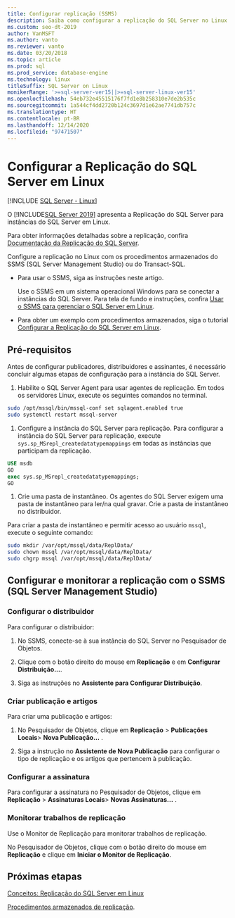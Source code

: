 ```yaml
---
title: Configurar replicação (SSMS)
description: Saiba como configurar a replicação do SQL Server no Linux. Configure a replicação com os procedimentos armazenados do SSMS (SQL Server Management Studio) ou do Transact-SQL.
ms.custom: seo-dt-2019
author: VanMSFT
ms.author: vanto
ms.reviewer: vanto
ms.date: 03/20/2018
ms.topic: article
ms.prod: sql
ms.prod_service: database-engine
ms.technology: linux
titleSuffix: SQL Server on Linux
monikerRange: '>=sql-server-ver15||>=sql-server-linux-ver15'
ms.openlocfilehash: 54eb732e45515176f7fd1e8b258310e7de2b535c
ms.sourcegitcommit: 1a544cf4dd2720b124c3697d1e62ae7741db757c
ms.translationtype: HT
ms.contentlocale: pt-BR
ms.lasthandoff: 12/14/2020
ms.locfileid: "97471507"
---
```

# <a name="configure-sql-server-replication-on-linux"></a>Configurar a Replicação do SQL Server em Linux

[!INCLUDE [SQL Server - Linux](../includes/applies-to-version/sql-linux.md)]

O [!INCLUDE[SQL Server 2019](../includes/sssqlv15-md.md)] apresenta a Replicação do SQL Server para instâncias do SQL Server em Linux.

Para obter informações detalhadas sobre a replicação, confira [Documentação da Replicação do SQL Server](../relational-databases/replication/sql-server-replication.md).

Configure a replicação no Linux com os procedimentos armazenados do SSMS (SQL Server Management Studio) ou do Transact-SQL.

* Para usar o SSMS, siga as instruções neste artigo.

  Use o SSMS em um sistema operacional Windows para se conectar a instâncias do SQL Server. Para tela de fundo e instruções, confira [Usar o SSMS para gerenciar o SQL Server em Linux](./sql-server-linux-manage-ssms.md).
  
* Para obter um exemplo com procedimentos armazenados, siga o tutorial [Configurar a Replicação do SQL Server em Linux](sql-server-linux-replication-tutorial-tsql.md).

## <a name="prerequisites"></a>Pré-requisitos

Antes de configurar publicadores, distribuidores e assinantes, é necessário concluir algumas etapas de configuração para a instância do SQL Server.

1. Habilite o SQL Server Agent para usar agentes de replicação. Em todos os servidores Linux, execute os seguintes comandos no terminal.

  ```bash
  sudo /opt/mssql/bin/mssql-conf set sqlagent.enabled true
  sudo systemctl restart mssql-server
  ```

1. Configure a instância do SQL Server para replicação. Para configurar a instância do SQL Server para replicação, execute `sys.sp_MSrepl_createdatatypemappings` em todas as instâncias que participam da replicação.

  ```sql
  USE msdb
  GO
  exec sys.sp_MSrepl_createdatatypemappings;
  GO
  ```

1. Crie uma pasta de instantâneo. Os agentes do SQL Server exigem uma pasta de instantâneo para ler/na qual gravar. Crie a pasta de instantâneo no distribuidor.

  Para criar a pasta de instantâneo e permitir acesso ao usuário `mssql`, execute o seguinte comando:

  ```bash
  sudo mkdir /var/opt/mssql/data/ReplData/
  sudo chown mssql /var/opt/mssql/data/ReplData/
  sudo chgrp mssql /var/opt/mssql/data/ReplData/
  ```

## <a name="configure-and-monitor-replication-with-sql-server-management-studio-ssms"></a>Configurar e monitorar a replicação com o SSMS (SQL Server Management Studio)

### <a name="configure-the-distributor"></a>Configurar o distribuidor
  
Para configurar o distribuidor: 

1. No SSMS, conecte-se à sua instância do SQL Server no Pesquisador de Objetos.

1. Clique com o botão direito do mouse em **Replicação** e em **Configurar Distribuição...**.

1. Siga as instruções no **Assistente para Configurar Distribuição**.

### <a name="create-publication-and-articles"></a>Criar publicação e artigos

Para criar uma publicação e artigos:

1. No Pesquisador de Objetos, clique em **Replicação** > **Publicações Locais**> **Nova Publicação...** .

1. Siga a instrução no **Assistente de Nova Publicação** para configurar o tipo de replicação e os artigos que pertencem à publicação.

### <a name="configure-the-subscription"></a>Configurar a assinatura

Para configurar a assinatura no Pesquisador de Objetos, clique em **Replicação** > **Assinaturas Locais**> **Novas Assinaturas...** .

### <a name="monitor-replication-jobs"></a>Monitorar trabalhos de replicação

Use o Monitor de Replicação para monitorar trabalhos de replicação.

No Pesquisador de Objetos, clique com o botão direito do mouse em **Replicação** e clique em **Iniciar o Monitor de Replicação**.

## <a name="next-steps"></a>Próximas etapas

[Conceitos: Replicação do SQL Server em Linux](sql-server-linux-replication.md)

[Procedimentos armazenados de replicação](../relational-databases/system-stored-procedures/replication-stored-procedures-transact-sql.md).
